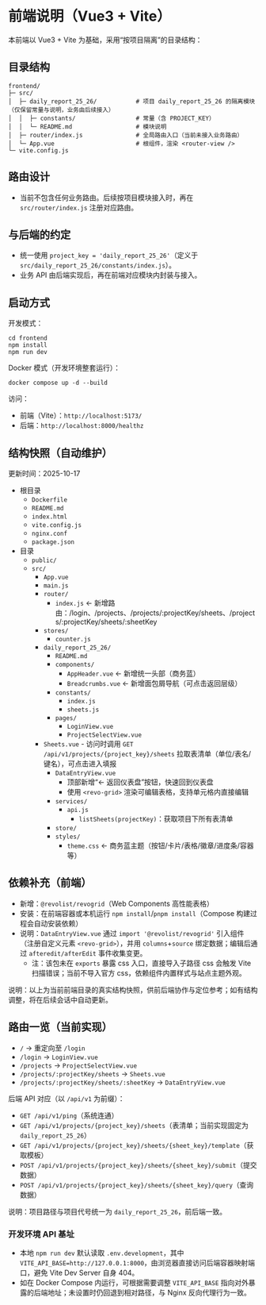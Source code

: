 # 前端说明（Vue3 + Vite）

本前端以 Vue3 + Vite 为基础，采用“按项目隔离”的目录结构：

## 目录结构

```
frontend/
├─ src/
│  ├─ daily_report_25_26/           # 项目 daily_report_25_26 的隔离模块（仅保留常量与说明，业务由后续接入）
│  │  ├─ constants/                 # 常量（含 PROJECT_KEY）
│  │  └─ README.md                  # 模块说明
│  ├─ router/index.js               # 全局路由入口（当前未接入业务路由）
│  └─ App.vue                       # 根组件，渲染 <router-view />
└─ vite.config.js
```

## 路由设计
- 当前不包含任何业务路由。后续按项目模块接入时，再在 `src/router/index.js` 注册对应路由。

## 与后端的约定
- 统一使用 `project_key = 'daily_report_25_26'`（定义于 `src/daily_report_25_26/constants/index.js`）。
- 业务 API 由后端实现后，再在前端对应模块内封装与接入。

## 启动方式
开发模式：
```
cd frontend
npm install
npm run dev
```

Docker 模式（开发环境整套运行）：
```
docker compose up -d --build
```

访问：
- 前端（Vite）：`http://localhost:5173/`
- 后端：`http://localhost:8000/healthz`
## 结构快照（自动维护）
更新时间：2025-10-17

- 根目录
  - `Dockerfile`
  - `README.md`
  - `index.html`
  - `vite.config.js`
  - `nginx.conf`
  - `package.json`
- 目录
  - `public/`
  - `src/`
    - `App.vue`
    - `main.js`
    - `router/`
      - `index.js`  ← 新增路由：/login、/projects、/projects/:projectKey/sheets、/projects/:projectKey/sheets/:sheetKey
    - `stores/`
      - `counter.js`
    - `daily_report_25_26/`
      - `README.md`
      - `components/`
        - `AppHeader.vue`  ← 新增统一头部（商务蓝）
        - `Breadcrumbs.vue`  ← 新增面包屑导航（可点击返回层级）
      - `constants/`
        - `index.js`
        - `sheets.js`
      - `pages/`
        - `LoginView.vue`
        - `ProjectSelectView.vue`
    - `Sheets.vue`
          - 访问时调用 `GET /api/v1/projects/{project_key}/sheets` 拉取表清单（单位/表名/键名），可点击进入填报
        - `DataEntryView.vue`
          - 顶部新增“← 返回仪表盘”按钮，快速回到仪表盘
          - 使用 `<revo-grid>` 渲染可编辑表格，支持单元格内直接编辑
      - `services/`
        - `api.js`
          - `listSheets(projectKey)`：获取项目下所有表清单
      - `store/`
      - `styles/`
        - `theme.css`  ← 商务蓝主题（按钮/卡片/表格/徽章/进度条/容器等）

## 依赖补充（前端）
- 新增：`@revolist/revogrid`（Web Components 高性能表格）
- 安装：在前端容器或本机运行 `npm install`/`pnpm install`（Compose 构建过程会自动安装依赖）
- 说明：`DataEntryView.vue` 通过 `import '@revolist/revogrid'` 引入组件（注册自定义元素 `<revo-grid>`），并用 `columns`+`source` 绑定数据；编辑后通过 `afteredit/afterEdit` 事件收集变更。
  - 注：该包未在 `exports` 暴露 css 入口，直接导入子路径 css 会触发 Vite 扫描错误；当前不导入官方 css，依赖组件内置样式与站点主题外观。

说明：以上为当前前端目录的真实结构快照，供前后端协作与定位参考；如有结构调整，将在后续会话中自动更新。
## 路由一览（当前实现）

- `/` → 重定向至 `/login`
- `/login` → `LoginView.vue`
- `/projects` → `ProjectSelectView.vue`
- `/projects/:projectKey/sheets` → `Sheets.vue`
- `/projects/:projectKey/sheets/:sheetKey` → `DataEntryView.vue`

后端 API 对应（以 `/api/v1` 为前缀）：
- `GET /api/v1/ping`（系统连通）
- `GET /api/v1/projects/{project_key}/sheets`（表清单；当前实现固定为 `daily_report_25_26`）
- `GET /api/v1/projects/{project_key}/sheets/{sheet_key}/template`（获取模板）
- `POST /api/v1/projects/{project_key}/sheets/{sheet_key}/submit`（提交数据）
- `POST /api/v1/projects/{project_key}/sheets/{sheet_key}/query`（查询数据）

说明：项目路径与项目代号统一为 `daily_report_25_26`，前后端一致。

### 开发环境 API 基址

- 本地 `npm run dev` 默认读取 `.env.development`，其中 `VITE_API_BASE=http://127.0.0.1:8000`，由浏览器直接访问后端容器映射端口，避免 Vite Dev Server 自身 404。
- 如在 Docker Compose 内运行，可根据需要调整 `VITE_API_BASE` 指向对外暴露的后端地址；未设置时仍回退到相对路径，与 Nginx 反向代理行为一致。
